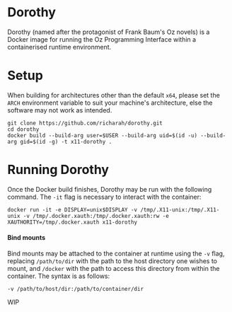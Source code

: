 # Dorothy
Dorothy (named after the protagonist of Frank Baum's Oz novels) is a Docker image for running the Oz Programming Interface within a containerised runtime environment.

# Setup
When building for architectures other than the default `x64`, please set the `ARCH` environment variable to suit your machine's architecture, else the software may not work as intended.
```
git clone https://github.com/richarah/dorothy.git
cd dorothy
docker build --build-arg user=$USER --build-arg uid=$(id -u) --build-arg gid=$(id -g) -t x11-dorothy .
```

# Running Dorothy
Once the Docker build finishes, Dorothy may be run with the following command. The `-it` flag is necessary to interact with the container:
```
docker run -it -e DISPLAY=unix$DISPLAY -v /tmp/.X11-unix:/tmp/.X11-unix -v /tmp/.docker.xauth:/tmp/.docker.xauth:rw -e XAUTHORITY=/tmp/.docker.xauth x11-dorothy
```
#### Bind mounts
Bind mounts may be attached to the container at runtime using the `-v` flag, replacing `/path/to/dir` with the path to the host directory one wishes to mount, and `/docker` with the path to access this directory from within the container.
The syntax is as follows:
```
-v /path/to/host/dir:/path/to/container/dir
```
WIP
